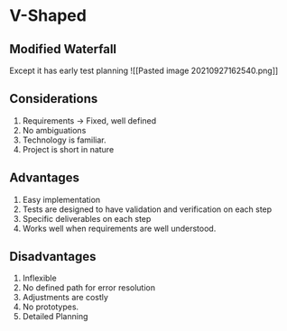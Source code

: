 # V-Shaped
## Modified Waterfall
Except it has early test planning
![[Pasted image 20210927162540.png]]

## Considerations
1. Requirements -> Fixed, well defined
2. No ambiguations
3. Technology is familiar.
4. Project is short in nature

## Advantages
1. Easy implementation
2. Tests are designed to have validation and verification on each step
3. Specific deliverables on each step
4. Works well when requirements are well understood.

## Disadvantages
1. Inflexible
2. No defined path for error resolution
3. Adjustments are costly
4. No prototypes.
5. Detailed Planning